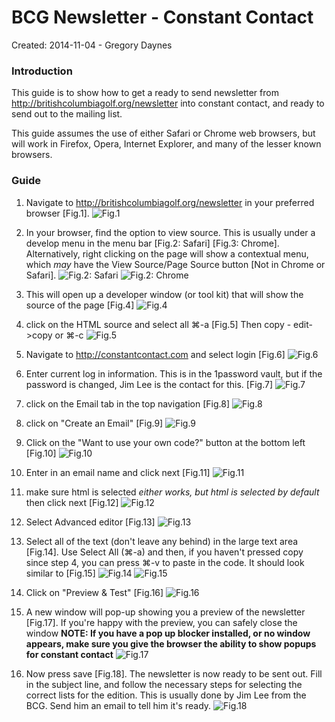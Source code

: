 BCG Newsletter - Constant Contact
=================================

Created: 2014-11-04 - Gregory Daynes

### Introduction

This guide is to show how to get a ready to send newsletter from http://britishcolumbiagolf.org/newsletter into constant contact, and ready to send out to the mailing list.

This guide assumes the use of either Safari or Chrome web browsers, but will work in Firefox, Opera, Internet Explorer, and many of the lesser known browsers.

### Guide

1. Navigate to http://britishcolumbiagolf.org/newsletter in your preferred browser [Fig.1].
![Fig.1](figures/figure_1.png)

2. In your browser, find the option to view source. This is usually under a develop menu in the menu bar [Fig.2: Safari] [Fig.3: Chrome]. Alternatively, right clicking on the page will show a contextual menu, which _may_ have the View Source/Page Source button [Not in Chrome or Safari].
![Fig.2: Safari](figures/figure_2.png)
![Fig.2: Chrome](figures/figure_3.png)

3. This will open up a developer window (or tool kit) that will show the source of the page [Fig.4]
![Fig.4](figures/figure_4.png)

4. click on the HTML source and select all ⌘-a [Fig.5] Then copy - edit->copy or ⌘-c
![Fig.5](figures/figure_5.png)

5. Navigate to http://constantcontact.com and select login [Fig.6]
![Fig.6](figures/figure_6.png)

6. Enter current log in information. This is in the 1password vault, but if the password is changed, Jim Lee is the contact for this. [Fig.7]
![Fig.7](figures/figure_7.png)

7. click on the Email tab in the top navigation [Fig.8]
![Fig.8](figures/figure_8.png)

8. click on "Create an Email" [Fig.9]
![Fig.9](figures/figure_9.png)

9. Click on the "Want to use your own code?" button at the bottom left [Fig.10]
![Fig.10](figures/figure_10.png)

10. Enter in an email name and click next [Fig.11]
![Fig.11](figures/figure_11.png)

11. make sure html is selected _either works, but html is selected by default_ then click next [Fig.12]
![Fig.12](figures/figure_12.png)

12. Select Advanced editor [Fig.13]
![Fig.13](figures/figure_13.png)

13. Select all of the text (don't leave any behind) in the large text area [Fig.14]. Use Select All (⌘-a) and then, if you haven't pressed  copy since step 4, you can press ⌘-v to paste in the code. It should look similar to [Fig.15]
![Fig.14](figures/figure_14.png)
![Fig.15](figures/figure_15.png)

14. Click on "Preview & Test" [Fig.16]
![Fig.16](figures/figure_16.png)

15. A new window will pop-up showing you a preview of the newsletter [Fig.17]. If you're happy with the preview, you can safely close the window __NOTE: If you have a pop up blocker installed, or no window appears, make sure you give the browser the ability to show popups for constant contact__
![Fig.17](figures/figure_17.png)

16. Now press save [Fig.18]. The newsletter is now ready to be sent out. Fill in the subject line, and follow the necessary steps for selecting the correct lists for the edition. This is usually done by Jim Lee from the BCG. Send him an email to tell him it's ready.
![Fig.18](figures/figure_18.png)
